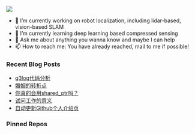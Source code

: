 ![](https://capsule-render.vercel.app/api?type=waving&height=200&text=BILL&desc=Please%20visit%20www.bingfeng.tech&fontAlignY=40&color=gradient)

- 🔭 I’m currently working on robot localization, including lidar-based, vision-based SLAM
- 🌱 I’m currently learning deep learning based compressed sensing
- 💬 Ask me about anything you wanna know and maybe I can help
- 📫 How to reach me: You have already reached, mail to me if possible!

<div>

### Recent Blog Posts

* [g3log代码分析](https://sunbingfeng.github.io/blog/g3log_code_review/)
* [婚姻的转折点](https://sunbingfeng.github.io/blog/the_turning_point_of_marriage/)
* [你真的会用shared_ptr吗？](https://sunbingfeng.github.io/blog/shared_ptr_doule_free_issue/)
* [试问工作的意义](https://sunbingfeng.github.io/blog/The_Meaning_Of_Work/)
* [自动更新Github个人介绍页](https://sunbingfeng.github.io/blog/Update_Github_Intro_Pages/)
### Pinned Repos

</div>
